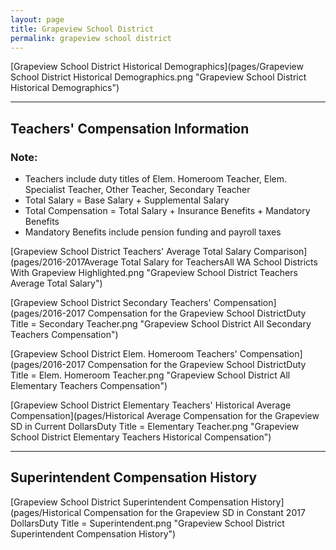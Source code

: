 ```yaml
---
layout: page
title: Grapeview School District
permalink: grapeview school district
---
```



[Grapeview School District Historical Demographics](pages/Grapeview School District Historical Demographics.png "Grapeview School District Historical Demographics")

___

## Teachers' Compensation Information
### Note:
- Teachers include duty titles of Elem. Homeroom Teacher, Elem. Specialist Teacher, Other Teacher, Secondary Teacher
- Total Salary = Base Salary + Supplemental Salary
- Total Compensation = Total Salary + Insurance Benefits + Mandatory Benefits
- Mandatory Benefits include pension funding and payroll taxes

[Grapeview School District Teachers' Average Total Salary Comparison](pages/2016-2017Average Total Salary for TeachersAll WA School Districts With Grapeview Highlighted.png "Grapeview School District Teachers Average Total Salary")

[Grapeview School District Secondary Teachers' Compensation](pages/2016-2017 Compensation for the Grapeview School DistrictDuty Title = Secondary Teacher.png "Grapeview School District All Secondary Teachers Compensation")

[Grapeview School District Elem. Homeroom Teachers' Compensation](pages/2016-2017 Compensation for the Grapeview School DistrictDuty Title = Elem. Homeroom Teacher.png "Grapeview School District All Elementary Teachers Compensation")

[Grapeview School District Elementary Teachers' Historical Average Compensation](pages/Historical Average Compensation for the Grapeview SD in Current DollarsDuty Title = Elementary Teacher.png "Grapeview School District Elementary Teachers Historical Compensation")


___

## Superintendent Compensation History

[Grapeview School District Superintendent Compensation History](pages/Historical Compensation for the Grapeview SD in Constant 2017 DollarsDuty Title = Superintendent.png "Grapeview School District Superintendent Compensation History")

